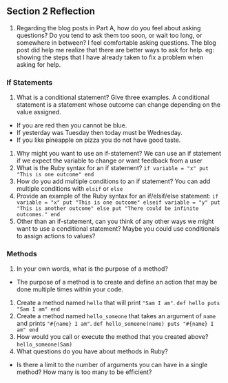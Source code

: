 ## Section 2 Reflection

1. Regarding the blog posts in Part A, how do you feel about asking questions? Do you tend to ask them too soon, or wait too long, or somewhere in between?
I feel comfortable asking questions. The blog post did help me realize that there are better ways to ask for help. eg: showing the steps that I have already taken to fix a problem when asking for help.

### If Statements

1. What is a conditional statement? Give three examples.
A conditional statement is a statement whose outcome can change depending on the value assigned.
* If you are red then you cannot be blue.
* If yesterday was Tuesday then today must be Wednesday.
* If you like pineapple on pizza you do not have good taste.
1. Why might you want to use an if-statement?
We can use an if statement if we expect the variable to change or want feedback from a user
1. What is the Ruby syntax for an if statement?
`if variable = "x"
  put "This is one outcome"
end`
1. How do you add multiple conditions to an if statement?
You can add multiple conditions with `elsif` or `else`
1. Provide an example of the Ruby syntax for an if/elsif/else statement:
`if variable = "x"
  put "This is one outcome"
elseif variable = "y"
  put "This is another outcome"
else
  put "There could be infinite outcomes."
end`
1. Other than an if-statement, can you think of any other ways we might want to use a conditional statement?
Maybe you could use conditionals to assign actions to values?
### Methods

1. In your own words, what is the purpose of a method?
* The purpose of a method is to create and define an action that may be done multiple times within your code.
1. Create a method named `hello` that will print `"Sam I am"`.
`def hello
  puts "Sam I am"
end`
1. Create a method named `hello_someone` that takes an argument of `name` and prints `"#{name} I am"`.
`def hello_someone(name)
  puts "#{name} I am"
end`
1. How would you call or execute the method that you created above?
`hello_someone(Sam)`
1. What questions do you have about methods in Ruby?
* Is there a limit to the number of arguments you can have in a single method? How many is too many to be efficient?
